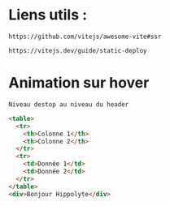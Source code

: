 # Liens utils :

    https://github.com/vitejs/awesome-vite#ssr

    https://vitejs.dev/guide/static-deploy

# Animation sur hover

    Niveau destop au niveau du header

```html
<table>
  <tr>
    <th>Colonne 1</th>
    <th>Colonne 2</th>
  </tr>
  <tr>
    <td>Donnée 1</td>
    <td>Donnée 2</td>
  </tr>
</table>
<div>Bonjour Hippolyte</div>
```
